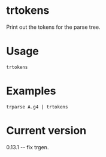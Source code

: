 # trtokens

Print out the tokens for the parse tree.

# Usage

    trtokens

# Examples

    trparse A.g4 | trtokens

# Current version

0.13.1 -- fix trgen.
